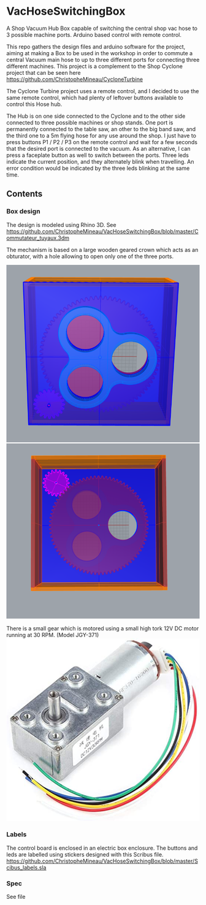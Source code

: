 # VacHoseSwitchingBox
A Shop Vacuum Hub Box capable of switching the central shop vac hose to 3 possible machine ports. 
Arduino based control with remote control.

This repo gathers the design files and arduino software for the project, aiming at making a Box to be used in the workshop in order to commute a central Vacuum main hose to up to three different ports for connecting three different machines.
This project is a complement to the Shop Cyclone project that can be seen here https://github.com/ChristopheMineau/CycloneTurbine

The Cyclone Turbine project uses a remote control, and I decided to use the same remote control, which had plenty of leftover buttons available to control this Hose hub.

The Hub is on one side connected to the Cyclone and to the other side connected to three possible machines or shop stands. 
One port is permanently connected to the table saw, an other to the big band saw, and the third one to a 5m flying hose for any use around the shop.
I just have to press buttons P1 / P2 / P3 on the remote control and wait for a few seconds that the desired port is connected to the vacuum.
As an alternative, I can press a faceplate button as well to switch between the ports.
Three leds indicate the current position, and they alternately blink when travelling.
An error condition would be indicated by the three leds blinking at the same time.

## Contents

### Box design
The design is modeled using Rhino 3D.
See https://github.com/ChristopheMineau/VacHoseSwitchingBox/blob/master/Commutateur_tuyaux.3dm

The mechanism is based on a large wooden geared crown which acts as an obturator, with a hole allowing to open only one of the three ports.

![Model output ports view](https://github.com/ChristopheMineau/VacHoseSwitchingBox/blob/master/Pictures/Model_3ports_view.png)
![Model gears view](https://github.com/ChristopheMineau/VacHoseSwitchingBox/blob/master/Pictures/Model_Gears_view.png)

There is a small gear which is motored using a small high tork 12V DC motor running at 30 RPM. (Model JGY-371)
![Motor](https://github.com/ChristopheMineau/VacHoseSwitchingBox/blob/master/Pictures/DC12V_30RPM_JGY-371_.jpg)

### Labels
The control board is enclosed in an electric box enclosure. The buttons and leds are labelled using stickers designed with this Scribus file.
https://github.com/ChristopheMineau/VacHoseSwitchingBox/blob/master/Scibus_labels.sla

### Spec
See file

